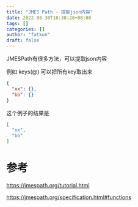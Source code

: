 ```yaml
---
title: "JMES Path - 提取json内容"
date: 2022-08-30T10:38:28+08:00
tags: []
categories: []
author: "fatkun"
draft: false
---
```




JMESPath有很多方法，可以提取json内容

例如 keys(@) 可以把所有key取出来

```json
{
  "xx": {}, 
  "bb": {}
}
```

这个例子的结果是

```json
[
  "xx",
  "bb"
]
```



# 参考

https://jmespath.org/tutorial.html

https://jmespath.org/specification.html#functions